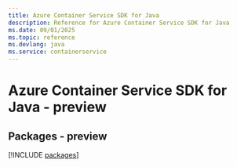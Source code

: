 ```yaml
---
title: Azure Container Service SDK for Java
description: Reference for Azure Container Service SDK for Java
ms.date: 09/01/2025
ms.topic: reference
ms.devlang: java
ms.service: containerservice
---
```

# Azure Container Service SDK for Java - preview
## Packages - preview
[!INCLUDE [packages](container-service-index.md)]
